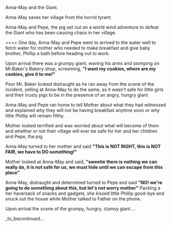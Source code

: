 Anna-May and the Giant.

Anna-May saves her village from the horrid tyrant:

Anna-May and Pepe, the pig set out on a world wind adventure to defeat the Giant who has been causing chaos in her village.

====
One day, Anna-May and Pepe went to arrived to the water well to fetch water for mother who needed to make breakfast and give baby brother, Phillip a bath before heading out to work.

Upon arrival there was a grumpy giant, waving his arms and stomping on Mr.Baker's Bakery shop, screaming, **"I want my cookies, where are my cookies, give it to me!"**

Poor Mr. Baker looked distraught as he ran away from the scene of the incident, yelling at Anna-May to do the same, as it wasn't safe for little girls and their trusty pigs to be in the presence of an angry, hungry giant.

Anna-May and Pepe ran home to tell Mother about what they had witnessed and explained why they will not be having breakfast anytime soon or why little Phillip will remain filthy.

Mother looked terrified and was worried about what will become of them and whether or not their village will ever be safe for her and her children and Pepe, the pig.

Anna-May turned to her mother and said **"This is NOT RIGHT, this is NOT FAIR, we have to DO something!"**

Mother looked at Anna-May and said, **"sweetie there is nothing we can really do, it is not safe for us, we must hide until we can escape from this place"**

Anna-May, distraught and determined turned to Pepe and said **"NO! we're going to do something about this, but let's not worry mother"** Packing a her haversack of snacks and gadgets, she kissed little Phillip good-bye and snuck out the house while Mother talked to Father on the phone.

Upon arrival the scene of the grumpy, hungry, clumsy giant ...

_to_becontinued...
